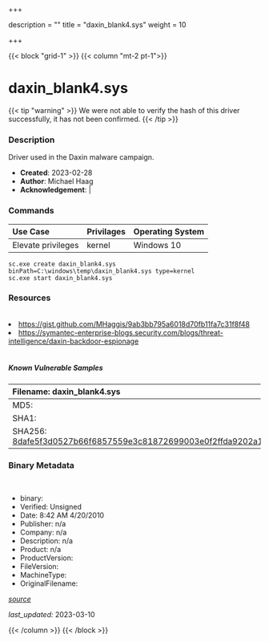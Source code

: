 +++

description = ""
title = "daxin_blank4.sys"
weight = 10

+++


{{< block "grid-1" >}}
{{< column "mt-2 pt-1">}}




# daxin_blank4.sys 


{{< tip "warning" >}}
We were not able to verify the hash of this driver successfully, it has not been confirmed.
{{< /tip >}}




### Description


Driver used in the Daxin malware campaign.


- **Created**: 2023-02-28
- **Author**: Michael Haag
- **Acknowledgement**:  | [](https://twitter.com/)

### Commands

| Use Case | Privilages | Operating System | 
|:---- | ---- | ---- |
| Elevate privileges | kernel | Windows 10 |

```
sc.exe create daxin_blank4.sys binPath=C:\windows\temp\daxin_blank4.sys type=kernel
sc.exe start daxin_blank4.sys
```

### Resources
<br>


<li><a href="https://gist.github.com/MHaggis/9ab3bb795a6018d70fb11fa7c31f8f48">https://gist.github.com/MHaggis/9ab3bb795a6018d70fb11fa7c31f8f48</a></li>

<li><a href="https://symantec-enterprise-blogs.security.com/blogs/threat-intelligence/daxin-backdoor-espionage">https://symantec-enterprise-blogs.security.com/blogs/threat-intelligence/daxin-backdoor-espionage</a></li>


<br>


##### Known Vulnerable Samples

| Filename: daxin_blank4.sys |
|:---- |
|MD5: <a href="https://www.virustotal.com/gui/file/{&#39;Filename&#39;: &#39;daxin_blank4.sys&#39;, &#39;MD5&#39;: &#39;&#39;, &#39;SHA1&#39;: &#39;&#39;, &#39;SHA256&#39;: &#39;8dafe5f3d0527b66f6857559e3c81872699003e0f2ffda9202a1b5e29db2002e&#39;}"></a>|
|SHA1: <a href="https://www.virustotal.com/gui/file/{&#39;Filename&#39;: &#39;daxin_blank4.sys&#39;, &#39;MD5&#39;: &#39;&#39;, &#39;SHA1&#39;: &#39;&#39;, &#39;SHA256&#39;: &#39;8dafe5f3d0527b66f6857559e3c81872699003e0f2ffda9202a1b5e29db2002e&#39;}"></a>|
|SHA256: <a href="https://www.virustotal.com/gui/file/{&#39;Filename&#39;: &#39;daxin_blank4.sys&#39;, &#39;MD5&#39;: &#39;&#39;, &#39;SHA1&#39;: &#39;&#39;, &#39;SHA256&#39;: &#39;8dafe5f3d0527b66f6857559e3c81872699003e0f2ffda9202a1b5e29db2002e&#39;}">8dafe5f3d0527b66f6857559e3c81872699003e0f2ffda9202a1b5e29db2002e</a>|




### Binary Metadata
<br>

- binary: 
- Verified: Unsigned
- Date: 8:42 AM 4/20/2010
- Publisher: n/a
- Company: n/a
- Description: n/a
- Product: n/a
- ProductVersion: 
- FileVersion: 
- MachineType: 
- OriginalFilename: 

[*source*](https://github.com/magicsword-io/LOLDrivers/tree/main/yaml/daxin_blank4.sys.yml)

*last_updated:* 2023-03-10


{{< /column >}}
{{< /block >}}
